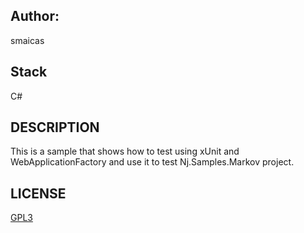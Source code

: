## Author:
smaicas

## Stack
C#

## DESCRIPTION
This is a sample that shows how to test using xUnit and WebApplicationFactory
and use it to test Nj.Samples.Markov project.

## LICENSE
[GPL3](https://github.com/smaicas-org/Dnj.Colab/blob/dev/LICENSE)
